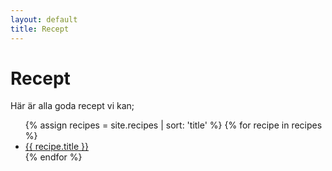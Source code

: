 ```yaml
---
layout: default
title: Recept
---
```

# Recept

Här är alla goda recept vi kan;

<ul>
  {% assign recipes = site.recipes | sort: 'title' %}
  {% for recipe in recipes %}
    <li>
      <a href="{{ recipe.url | relative_url }}">{{ recipe.title }}</a>
    </li>
  {% endfor %}
</ul>

